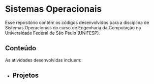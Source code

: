 # Sistemas Operacionais

Esse repositório contém os códigos desenvolvidos para a disciplina de Sistemas Operacionais do curso de Engenharia da Computação na Universidade Federal de São Paulo (UNIFESP).

## Conteúdo

As atividades desenvolvidas incluem:
- Projetos
    -  